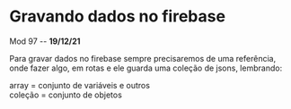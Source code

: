 # Gravando dados no firebase

Mod 97 -- **19/12/21**

Para gravar dados no firebase sempre precisaremos de uma referência, onde fazer algo, em rotas e ele guarda uma coleção de jsons, lembrando:

array = conjunto de variáveis e outros  
coleção = conjunto de objetos
